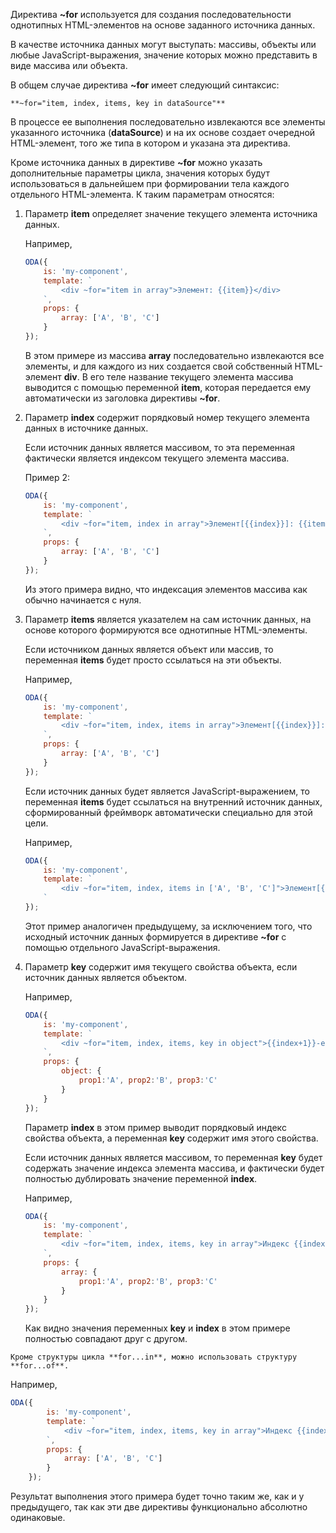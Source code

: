 ﻿Директива **~for** используется для создания последовательности однотипных HTML-элементов на основе заданного источника данных.

В качестве источника данных могут выступать: массивы, объекты или любые JavaScript-выражения, значение которых можно представить в виде массива или объекта.

В общем случае директива **~for** имеет следующий синтаксис:

```info md_hideicon
**~for="item, index, items, key in dataSource"**
```

В процессе ее выполнения последовательно извлекаются все элементы  указанного источника (**dataSource**) и на их основе создает очередной HTML-элемент, того же типа в котором и указана эта директива.

Кроме источника данных в директиве **~for** можно указать дополнительные параметры цикла, значения которых будут использоваться в дальнейшем при формировании тела каждого отдельного HTML-элемента. К таким параметрам относятся:

1. Параметр **item** определяет значение текущего элемента источника данных.

    Например,

    ```javascript _run_edit_[my-component.js]
    ODA({
        is: 'my-component',
        template: `
            <div ~for="item in array">Элемент: {{item}}</div>
        `,
        props: {
            array: ['A', 'B', 'C']
        }
    });
    ```

    В этом примере из массива **array** последовательно извлекаются все элементы, и для каждого из них создается свой собственный HTML-элемент **div**. В его теле название текущего элемента массива выводится с помощью переменной **item**, которая передается ему автоматически из заголовка директивы **~for**.

1. Параметр **index** содержит порядковый номер текущего элемента данных в источнике данных.

    Если источник данных является массивом, то эта переменная фактически является индексом текущего элемента массива.

    Пример 2:

    ```javascript _run_edit_[my-component.js]
    ODA({
        is: 'my-component',
        template: `
            <div ~for="item, index in array">Элемент[{{index}}]: {{item}}</div>
        `,
        props: {
            array: ['A', 'B', 'C']
        }
    });
    ```

    Из этого примера видно, что индексация элементов массива как обычно начинается с нуля.

1. Параметр **items** является указателем на сам источник данных, на основе которого формируются все однотипные HTML-элементы.

    Если источником данных является объект или массив, то переменная **items** будет просто ссылаться на эти объекты.

    Например,

    ```javascript _run_edit_[my-component.js]
    ODA({
        is: 'my-component',
        template: `
            <div ~for="item, index, items in array">Элемент[{{index}}]: {{item}} - array: {{items}}</div>
        `,
        props: {
            array: ['A', 'B', 'C']
        }
    });
    ```

    Если источник данных будет является JavaScript-выражением, то переменная **items** будет ссылаться на внутренний источник данных, сформированный  фреймворк автоматически специально для этой цели.

    Например,

    ```javascript _run_edit_[my-component.js]
    ODA({
        is: 'my-component',
        template: `
            <div ~for="item, index, items in ['A', 'B', 'C']">Элемент[{{index}}]: {{item}} - array: {{items}}</div>
        `
    });
    ```

    Этот пример аналогичен предыдущему, за исключением того, что исходный источник данных формируется в директиве **~for** с помощью отдельного JavaScript-выражения.

1. Параметр **key** содержит имя текущего свойства объекта, если источник данных является объектом.

    Например,

    ```javascript _run_edit_[my-component.js]
    ODA({
        is: 'my-component',
        template: `
            <div ~for="item, index, items, key in object">{{index+1}}-е свойство {{key}}: {{item}} -- object: {{JSON.stringify(items)}}</div>
        `,
        props: {
            object: {
                prop1:'A', prop2:'B', prop3:'C'
            }
        }
    });
    ```

    Параметр **index** в этом пример выводит порядковый индекс свойства объекта, а переменная **key** содержит имя этого свойства.

    Если источник данных является массивом, то переменная **key** будет содержать значение индекса элемента массива, и фактически будет полностью дублировать значение переменной **index**.

    Например,

    ```javascript _run_edit_[my-component.js]
    ODA({
        is: 'my-component',
        template: `
            <div ~for="item, index, items, key in array">Индекс {{index}}- элемент[{{key}}]: {{item}} -- array: {{items}}</div>
        `,
        props: {
            array: {
                prop1:'A', prop2:'B', prop3:'C'
            }
        }
    });
    ```

    Как видно значения переменных **key** и **index** в этом примере полностью совпадают друг с другом.

```info_md
Кроме структуры цикла **for...in**, можно использовать структуру **for...of**.
```

Например,

```javascript _run_edit_[my-component.js]
ODA({
        is: 'my-component',
        template: `
            <div ~for="item, index, items, key in array">Индекс {{index}}- элемент[{{key}}]: {{item}} -- array: {{items}}</div>
        `,
        props: {
            array: ['A', 'B', 'C']
        }
    });
```

Результат выполнения этого примера будет точно таким же, как и у предыдущего, так как эти две директивы функционально абсолютно одинаковые.
